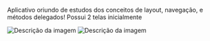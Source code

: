 Aplicativo oriundo de estudos dos conceitos de layout, navegação, e métodos delegados!
Possui 2 telas inicialmente

![Descrição da imagem](Assets.xcassets/Print01)
![Descrição da imagem](Assets.xcassets/Print02)
